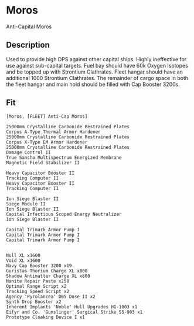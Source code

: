 # Moros

Anti-Capital Moros

## Description

Used to provide high DPS against other capital ships.  Highly ineffective for use against sub-capital targets.  Fuel bay should have 60k Oxygen Isotopes and be topped up with Strontium Clathrates. Fleet hangar should have an additional 1000 Strontium Clathrates. The remainder of cargo space in both the fleet hangar and main hold should be filled with Cap Booster 3200s.

## Fit
```
[Moros, [FLEET] Anti-Cap Moros]

25000mm Crystalline Carbonide Restrained Plates
Corpus A-Type Thermal Armor Hardener
25000mm Crystalline Carbonide Restrained Plates
Corpus X-Type EM Armor Hardener
25000mm Crystalline Carbonide Restrained Plates
Damage Control II
True Sansha Multispectrum Energized Membrane
Magnetic Field Stabilizer II

Heavy Capacitor Booster II
Tracking Computer II
Heavy Capacitor Booster II
Tracking Computer II

Ion Siege Blaster II
Siege Module II
Ion Siege Blaster II
Capital Infectious Scoped Energy Neutralizer
Ion Siege Blaster II

Capital Trimark Armor Pump I
Capital Trimark Armor Pump I
Capital Trimark Armor Pump I


Null XL x1600
Void XL x1600
Navy Cap Booster 3200 x19
Guristas Thorium Charge XL x800
Shadow Antimatter Charge XL x800
Nanite Repair Paste x250
Optimal Range Script x2
Tracking Speed Script x2
Agency 'Pyrolancea' DB5 Dose II x2
Synth Drop Booster x2
Inherent Implants 'Noble' Hull Upgrades HG-1003 x1
Eifyr and Co. 'Gunslinger' Surgical Strike SS-903 x1
Prototype Cloaking Device I x1
```
